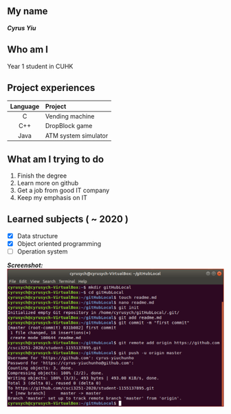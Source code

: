 ## My name
***Cyrus Yiu***

## Who am I
Year 1 student in CUHK

## Project experiences
| Language | Project |
| :----: | :--- |
| C | Vending machine |
| C++ | DropBlock game |
| Java | ATM system simulator |

## What am I trying to do
1. Finish the degree
2. Learn more on github
3. Get a job from good IT company
4. Keep my emphasis on IT

## Learned subjects ( ~ 2020 )
- [x] Data structure <br/>
- [x] Object oriented programming <br/>
- [ ] Operation system

***Screenshot:***
![Milestone2](https://github.com/csci3251-2020/student-1155137895/blob/master/Screenshot.png)
